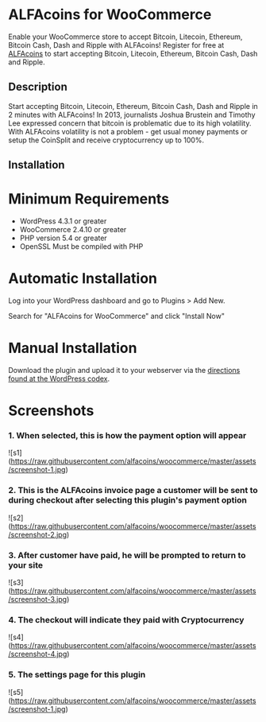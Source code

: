 # ALFAcoins for WooCommerce

Enable your WooCommerce store to accept Bitcoin, Litecoin, Ethereum, Bitcoin Cash, Dash and Ripple with ALFAcoins!
Register for free at [ALFAcoins](https://www.alfacoins.com/user/register) to start accepting Bitcoin, Litecoin, Ethereum, Bitcoin Cash, Dash and Ripple.

## Description

Start accepting Bitcoin, Litecoin, Ethereum, Bitcoin Cash, Dash and Ripple in 2 minutes with ALFAcoins!
In 2013, journalists Joshua Brustein and Timothy Lee expressed concern that bitcoin is problematic due to its high volatility.
With ALFAcoins volatility is not a problem - get usual money payments or setup the CoinSplit and receive cryptocurrency up to 100%.

## Installation

# Minimum Requirements 

* WordPress 4.3.1 or greater
* WooCommerce 2.4.10 or greater
* PHP version 5.4 or greater
* OpenSSL Must be compiled with PHP

# Automatic Installation

Log into your WordPress dashboard and go to Plugins > Add New.

Search for "ALFAcoins for WooCommerce" and click "Install Now"

# Manual Installation

Download the plugin and upload it to your webserver via the [directions found at the WordPress codex](http://codex.wordpress.org/Managing_Plugins#Manual_Plugin_Installation).

# Screenshots

### 1. When selected, this is how the payment option will appear
![s1]
(https://raw.githubusercontent.com/alfacoins/woocommerce/master/assets/screenshot-1.jpg)
### 2. This is the ALFAcoins invoice page a customer will be sent to during checkout after selecting this plugin's payment option
![s2]
(https://raw.githubusercontent.com/alfacoins/woocommerce/master/assets/screenshot-2.jpg)
### 3. After customer have paid, he will be prompted to return to your site
![s3]
(https://raw.githubusercontent.com/alfacoins/woocommerce/master/assets/screenshot-3.jpg)
### 4. The checkout will indicate they paid with Cryptocurrency
![s4]
(https://raw.githubusercontent.com/alfacoins/woocommerce/master/assets/screenshot-4.jpg)
### 5. The settings page for this plugin
![s5]
(https://raw.githubusercontent.com/alfacoins/woocommerce/master/assets/screenshot-1.jpg)

